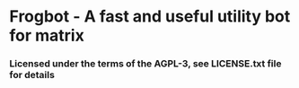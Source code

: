 # Frogbot - A fast and useful utility bot for matrix

### Licensed under the terms of the AGPL-3, see LICENSE.txt file for details
